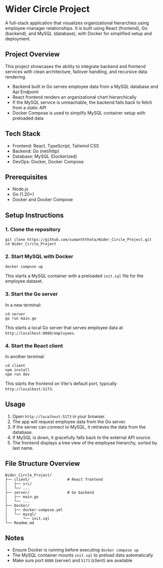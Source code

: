 

# Wider Circle Project

A full-stack application that visualizes organizational hierarchies using employee-manager relationships. It is built using React (frontend), Go (backend), and MySQL (database), with Docker for simplified setup and deployment.

## Project Overview

This project showcases the ability to integrate backend and frontend services with clean architecture, failover handling, and recursive data rendering.

- Backend built in Go serves employee data from a MySQL database and Api Endpoint
- React frontend renders an organizational chart hierarchically
- If the MySQL service is unreachable, the backend falls back to fetch from a static API
- Docker Compose is used to simplify MySQL container setup with preloaded data

## Tech Stack

- Frontend: React, TypeScript, Tailwind CSS
- Backend: Go (net/http)
- Database: MySQL (Dockerized)
- DevOps: Docker, Docker Compose

## Prerequisites

- Node.js
- Go (1.20+)
- Docker and Docker Compose

## Setup Instructions

### 1. Clone the repository

```
git clone https://github.com/sumanththota/Wider_Circle_Project.git
cd Wider_Circle_Project
```

### 2. Start MySQL with Docker

```
docker compose up
```

This starts a MySQL container with a preloaded `init.sql` file for the employee dataset.

### 3. Start the Go server

In a new terminal:

```
cd server
go run main.go
```

This starts a local Go server that serves employee data at `http://localhost:8080/employees`.

### 4. Start the React client

In another terminal:

```
cd client
npm install
npm run dev
```

This starts the frontend on Vite's default port, typically `http://localhost:5173`.

## Usage

1. Open `http://localhost:5173` in your browser.
2. The app will request employee data from the Go server.
3. If the server can connect to MySQL, it retrieves the data from the database.
4. If MySQL is down, it gracefully falls back to the external API source.
5. The frontend displays a tree view of the employee hierarchy, sorted by last name.

## File Structure Overview

```
Wider_Circle_Project/
├── client/                 # React frontend
│   ├── src/
│   └── ...
├── server/                 # Go backend
│   ├── main.go
│   └── ...
├── Docker/
│   ├── docker-compose.yml
│   └── mysql/
│       └── init.sql
└── Readme.md
```

## Notes

- Ensure Docker is running before executing `docker compose up`
- The MySQL container mounts `init.sql` to preload data automatically
- Make sure port `8080` (server) and `5173` (client) are available
